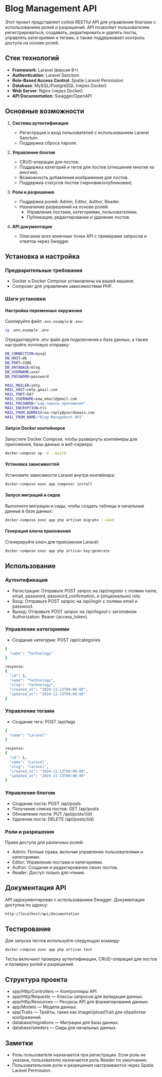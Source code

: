 # Blog Management API

Этот проект представляет собой RESTful API для управления блогами с использованием ролей и разрешений. API позволяет пользователям регистрироваться, создавать, редактировать и удалять посты, управлять категориями и тегами, а также поддерживает контроль доступа на основе ролей.

## Стек технологий

- **Framework**: Laravel (версия 8+)
- **Authentication**: Laravel Sanctum
- **Role-Based Access Control**: Spatie Laravel Permission
- **Database**: MySQL/PostgreSQL (через Docker)
- **Web Server**: Nginx (через Docker)
- **API Documentation**: Swagger/OpenAPI

## Основные возможности

1. **Система аутентификации**
    - Регистрация и вход пользователей с использованием Laravel Sanctum.
    - Поддержка сброса пароля.

2. **Управление блогом**
    - CRUD-операции для постов.
    - Поддержка категорий и тегов для постов (отношение многие ко многим).
    - Возможность добавления изображения для постов.
    - Поддержка статусов постов (черновик/опубликован).

3. **Роли и разрешения**
    - Поддержка ролей: Admin, Editor, Author, Reader.
    - Назначение разрешений на основе ролей:
        - Управление постами, категориями, пользователями.
        - Публикация, редактирование и удаление постов.

4. **API документация**
    - Описание всех конечных точек API с примерами запросов и ответов через Swagger.

## Установка и настройка

### Предварительные требования

- Docker и Docker Compose установлены на вашей машине.
- Composer для управления зависимостями PHP.

### Шаги установки

#### Настройка переменных окружения

Скопируйте файл `.env.example` в `.env`:

```bash
cp .env.example .env
```

Отредактируйте .env файл для подключения к базе данных, а также настройте почтовую отправку:

```bash
DB_CONNECTION=mysql
DB_HOST=db
DB_PORT=3306
DB_DATABASE=blog
DB_USERNAME=user
DB_PASSWORD=password

MAIL_MAILER=smtp
MAIL_HOST=smtp.gmail.com
MAIL_PORT=587
MAIL_USERNAME=ваш_email@gmail.com
MAIL_PASSWORD="ваш_пароль_приложения"
MAIL_ENCRYPTION=tls
MAIL_FROM_ADDRESS=no-reply@yourdomain.com
MAIL_FROM_NAME="Blog Management API"
```

#### Запуск Docker контейнеров

Запустите Docker Compose, чтобы развернуть контейнеры для приложения, базы данных и веб-сервера:

```bash
docker-compose up -d --build
```

#### Установка зависимостей

Установите зависимости Laravel внутри контейнера:

```bash
docker-compose exec app composer install
```

#### Запуск миграций и сидов

Выполните миграции и сиды, чтобы создать таблицы и начальные данные в базе данных:

```bash 
docker-compose exec app php artisan migrate --seed
```

#### Генерация ключа приложения

Сгенерируйте ключ для приложения Laravel:

```bash 
docker-compose exec app php artisan key:generate
```

## Использование
### Аутентификация
- Регистрация: Отправьте POST запрос на /api/register с полями name, email, password, password_confirmation, и (опционально) role.
- Вход: Отправьте POST запрос на /api/login с полями email и password.
- Выход: Отправьте POST запрос на /api/logout с заголовком Authorization: Bearer {access_token}.

### Управление категориями
- Создание категории: POST /api/categories
```bash
{
  "name": "Technology"
}
```

```bash
response:
{
  "id": 1,
  "name": "Technology",
  "slug": "technology",
  "created_at": "2024-11-13T09:00:00",
  "updated_at": "2024-11-13T09:00:00"
}
```

### Управление тегами
- Создание тега: POST /api/tags
```bash
{
  "name": "Laravel"
}
```

```bash
response:
{
  "id": 1,
  "name": "Laravel",
  "slug": "laravel",
  "created_at": "2024-11-13T09:00:00",
  "updated_at": "2024-11-13T09:00:00"
}
```

### Управление блогом
- Создание поста: POST /api/posts
- Получение списка постов: GET /api/posts
- Обновление поста: PUT /api/posts/{id}
- Удаление поста: DELETE /api/posts/{id}

### Роли и разрешения
Права доступа для различных ролей:

- Admin: Полные права, включая управление пользователями и категориями.
- Editor: Управление постами и категориями.
- Author: Создание и редактирование своих постов.
- Reader: Доступ только для чтения.

## Документация API
API задокументирован с использованием Swagger. Документация доступна по адресу:

```bash
http://localhost/api/documentation
```

## Тестирование
Для запуска тестов используйте следующую команду:

```bash
docker-compose exec app php artisan test
```

Тесты включают проверку аутентификации, CRUD-операций для постов и проверку ролей и разрешений.


## Структура проекта

- app/Http/Controllers — Контроллеры API.
- app/Http/Requests — Классы запросов для валидации данных.
- app/Http/Resources — Ресурсы API для форматирования данных.
- app/Models — Модели данных.
- app/Traits — Трейты, такие как ImageUploadTrait для обработки изображений.
- database/migrations — Миграции для базы данных.
- database/seeders — Сиды для начальных данных.

## Заметки

- Роль пользователя назначается при регистрации. Если роль не указана, пользователю назначается роль Reader по умолчанию.
- Пользовательские роли и разрешения настраиваются через Spatie Laravel Permission.
